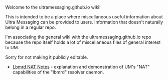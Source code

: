 Welcome to the ultramessaging.github.io wiki!

This is intended to be a place where miscellaneous useful information about Ultra Messaging can be provided to users. Information that doesn't naturally belong in a regular repo.

I'm associating the general wiki with the ultramessaging.github.io repo because the repo itself holds a lot of miscellaneous files of general interest to UM.

Sorry for not making it publicly editable.

* [Lbmrd NAT Notes](Lbmrd-NAT-Notes.md) - explanation and demonstration of UM's "NAT" capabilities of the "lbmrd" resolver daemon.